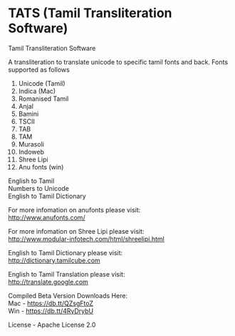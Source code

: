 TATS (Tamil Transliteration Software)
======

Tamil Transliteration Software

A transliteration to translate unicode to specific tamil fonts and back.
Fonts supported as follows

1. Unicode (Tamil)
2. Indica (Mac)
3. Romanised Tamil
4. Anjal
5. Bamini
6. TSCII
7. TAB
8. TAM
9. Murasoli
10. Indoweb
11. Shree Lipi
12. Anu fonts (win)

English to Tamil  
Numbers to Unicode  
English to Tamil Dictionary  

For more infomation on anufonts please visit:  
http://www.anufonts.com/  

For more infomation on Shree Lipi please visit:  
http://www.modular-infotech.com/html/shreelipi.html

English to Tamil Dictionary please visit:  
http://dictionary.tamilcube.com  

English to Tamil Translation please visit:  
http://translate.google.com  

Compiled Beta Version Downloads Here:    
Mac - https://db.tt/QZsgFtoZ  
Win - https://db.tt/4RyDrybU

License - Apache License 2.0
